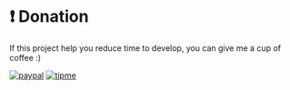 # ❗ Donation
If this project help you reduce time to develop, you can give me a cup of coffee :)

[![paypal](https://www.julianmills.co.uk/wp-content/uploads/2021/02/icon-256x256-1.png)](https://www.paypal.com/paypalme/misterkrittin)
								[![tipme](https://image.makewebeasy.net/makeweb/0/X7L6xjE70/DefaultData/wallet02.png)](https://tipme.in.th/misterkrittin)
